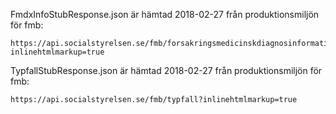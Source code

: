 FmdxInfoStubResponse.json är hämtad 2018-02-27 från produktionsmiljön för fmb:
 
    https://api.socialstyrelsen.se/fmb/forsakringsmedicinskdiagnosinformation?inlinehtmlmarkup=true

TypfallStubResponse.json är hämtad 2018-02-27 från produktionsmiljön för fmb:

    https://api.socialstyrelsen.se/fmb/typfall?inlinehtmlmarkup=true

